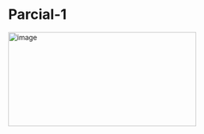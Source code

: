 # Parcial-1
<img width="380" height="191" alt="image" src="https://github.com/user-attachments/assets/6d18d504-166a-43e1-a8f7-13e112a764a1" />
